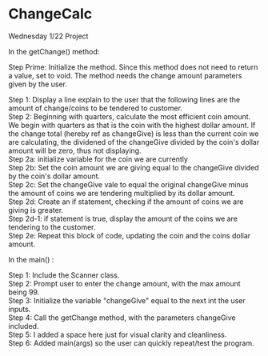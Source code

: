 # ChangeCalc
Wednesday 1/22 Project


In the getChange() method:<br>

Step Prime: Initialize the method. Since this method does not need to return a value, set to void. The method
          needs the change amount parameters given by the user. <br>

Step 1: Display a line explain to the user that the following lines are the amount of change/coins to be tendered to customer.<br> 
Step 2: Beginning with quarters, calculate the most efficient coin amount. 
        We begin with quarters as that is the coin with the highest dollar amount. If the change total (hereby ref as changeGive) 
        is less than the current coin we are calculating, the dividened of the changeGive divided by the coin's dollar 
        amount will be zero, thus not displaying. <br>
  Step 2a: initialize variable for the coin we are currently <br>
  Step 2b: Set the coin amount we are giving equal to the changeGive divided by the coin's dollar amount.<br>
  Step 2c: Set the changeGive vale to equal the original changeGive minus the amount of coins we are tendering multiplied by its dollar amount.<br> 
  Step 2d: Create an if statement, checking if the amount of coins we are giving is greater.<br>
    Step 2d-1: if statement is true, display the amount of the coins we are tendering to the customer. <br>
  Step 2e: Repeat this block of code, updating the coin and the coins dollar amount. <br>
  
  
In the main() :

Step 1: Include the Scanner class. <br>
Step 2: Prompt user to enter the change amount, with the max amount being 99. <br>
Step 3: Initialize the variable "changeGive" equal to the next int the user inputs. <br>
Step 4: Call the getChange method, with the parameters changeGive included.<br>
Step 5: I added a space here just for visual clarity and cleanliness. <br>
Step 6: Added main(args) so the user can quickly repeat/test the program.
